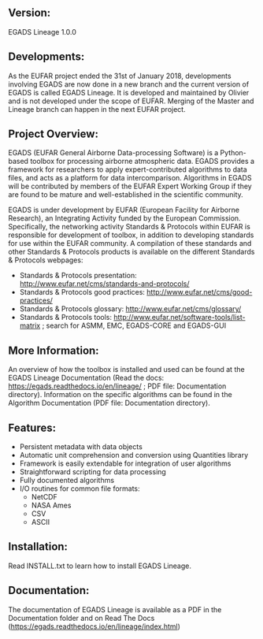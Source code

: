 Version:
-------

EGADS Lineage 1.0.0


Developments:
-------------

As the EUFAR project ended the 31st of January 2018, developments involving EGADS are now done in a new branch and the current version of EGADS is called EGADS Lineage. It is developed and maintained by Olivier and is not developed under the scope of EUFAR. Merging of the Master and Lineage branch can happen in the next EUFAR project.


Project Overview:
-----------------

EGADS (EUFAR General Airborne Data-processing Software) is a Python-based toolbox for processing airborne atmospheric data. EGADS provides a framework for researchers to apply expert-contributed algorithms to data files, and acts as a platform for data intercomparison. Algorithms in EGADS will be contributed by members of the EUFAR Expert Working Group if they are found to be mature and well-established in the scientific community.

EGADS is under development by EUFAR (European Facility for Airborne Research), an Integrating Activity funded by the European Commission. Specifically, the networking activity Standards & Protocols within EUFAR is responsible for development of toolbox, in addition to developing standards for use within the EUFAR community. A compilation of these standards and other Standards & Protocols products is available on the different Standards & Protocols webpages: 
* Standards & Protocols presentation: http://www.eufar.net/cms/standards-and-protocols/
* Standards & Protocols good practices: http://www.eufar.net/cms/good-practices/
* Standards & Protocols glossary: http://www.eufar.net/cms/glossary/
* Standards & Protocols tools: http://www.eufar.net/software-tools/list-matrix ; search for ASMM, EMC, EGADS-CORE and EGADS-GUI
  

More Information:
-----------------

An overview of how the toolbox is installed and used can be found at the EGADS Lineage Documentation (Read the docs: https://egads.readthedocs.io/en/lineage/ ; PDF file: Documentation directory). Information on the specific algorithms can be found in the Algorithm Documentation (PDF file: Documentation directory).


Features:
---------

* Persistent metadata with data objects
* Automatic unit comprehension and conversion using Quantities library
* Framework is easily extendable for integration of user algorithms
* Straightforward scripting for data processing
* Fully documented algorithms
* I/O routines for common file formats:
  * NetCDF
  * NASA Ames
  * CSV
  * ASCII


Installation:
-------------

Read INSTALL.txt to learn how to install EGADS Lineage.


Documentation:
--------------

The documentation of EGADS Lineage is available as a PDF in the Documentation folder and on Read The Docs (https://egads.readthedocs.io/en/lineage/index.html)
